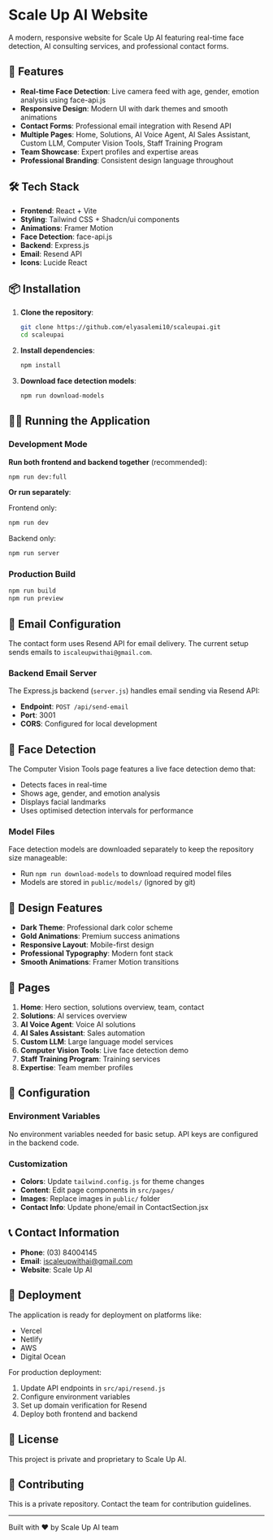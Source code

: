 # Scale Up AI Website

A modern, responsive website for Scale Up AI featuring real-time face detection, AI consulting services, and professional contact forms.

## 🚀 Features

- **Real-time Face Detection**: Live camera feed with age, gender, emotion analysis using face-api.js
- **Responsive Design**: Modern UI with dark themes and smooth animations
- **Contact Forms**: Professional email integration with Resend API
- **Multiple Pages**: Home, Solutions, AI Voice Agent, AI Sales Assistant, Custom LLM, Computer Vision Tools, Staff Training Program
- **Team Showcase**: Expert profiles and expertise areas
- **Professional Branding**: Consistent design language throughout

## 🛠️ Tech Stack

- **Frontend**: React + Vite
- **Styling**: Tailwind CSS + Shadcn/ui components
- **Animations**: Framer Motion
- **Face Detection**: face-api.js
- **Backend**: Express.js
- **Email**: Resend API
- **Icons**: Lucide React

## 📦 Installation

1. **Clone the repository**:
   ```bash
   git clone https://github.com/elyasalemi10/scaleupai.git
   cd scaleupai
   ```

2. **Install dependencies**:
   ```bash
   npm install
   ```

3. **Download face detection models**:
   ```bash
   npm run download-models
   ```

## 🏃‍♂️ Running the Application

### Development Mode

**Run both frontend and backend together** (recommended):
```bash
npm run dev:full
```

**Or run separately**:

Frontend only:
```bash
npm run dev
```

Backend only:
```bash
npm run server
```

### Production Build

```bash
npm run build
npm run preview
```

## 📧 Email Configuration

The contact form uses Resend API for email delivery. The current setup sends emails to `iscaleupwithai@gmail.com`.

### Backend Email Server

The Express.js backend (`server.js`) handles email sending via Resend API:
- **Endpoint**: `POST /api/send-email`
- **Port**: 3001
- **CORS**: Configured for local development

## 🤖 Face Detection

The Computer Vision Tools page features a live face detection demo that:
- Detects faces in real-time
- Shows age, gender, and emotion analysis
- Displays facial landmarks
- Uses optimised detection intervals for performance

### Model Files

Face detection models are downloaded separately to keep the repository size manageable:
- Run `npm run download-models` to download required model files
- Models are stored in `public/models/` (ignored by git)

## 🎨 Design Features

- **Dark Theme**: Professional dark color scheme
- **Gold Animations**: Premium success animations
- **Responsive Layout**: Mobile-first design
- **Professional Typography**: Modern font stack
- **Smooth Animations**: Framer Motion transitions

## 📱 Pages

1. **Home**: Hero section, solutions overview, team, contact
2. **Solutions**: AI services overview
3. **AI Voice Agent**: Voice AI solutions
4. **AI Sales Assistant**: Sales automation
5. **Custom LLM**: Large language model services
6. **Computer Vision Tools**: Live face detection demo
7. **Staff Training Program**: Training services
8. **Expertise**: Team member profiles

## 🔧 Configuration

### Environment Variables

No environment variables needed for basic setup. API keys are configured in the backend code.

### Customization

- **Colors**: Update `tailwind.config.js` for theme changes
- **Content**: Edit page components in `src/pages/`
- **Images**: Replace images in `public/` folder
- **Contact Info**: Update phone/email in ContactSection.jsx

## 📞 Contact Information

- **Phone**: (03) 84004145
- **Email**: iscaleupwithai@gmail.com
- **Website**: Scale Up AI

## 🚀 Deployment

The application is ready for deployment on platforms like:
- Vercel
- Netlify
- AWS
- Digital Ocean

For production deployment:
1. Update API endpoints in `src/api/resend.js`
2. Configure environment variables
3. Set up domain verification for Resend
4. Deploy both frontend and backend

## 📄 License

This project is private and proprietary to Scale Up AI.

## 🤝 Contributing

This is a private repository. Contact the team for contribution guidelines.

---

Built with ❤️ by Scale Up AI team
